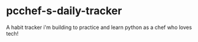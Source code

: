 # pcchef-s-daily-tracker
A habit tracker i'm building to practice and learn python as a chef who loves tech!
